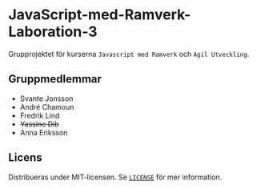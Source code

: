 # JavaScript-med-Ramverk-Laboration-3

Grupprojektet för kurserna `Javascript med Ramverk` och `Agil Utveckling`.

## Gruppmedlemmar

-   Svante Jonsson
-   André Chamoun
-   Fredrik Lind
-   ~~Yassine Dib~~
-   Anna Eriksson

## Licens

Distribueras under MIT-licensen. Se [`LICENSE`](LICENSE) för mer information.
